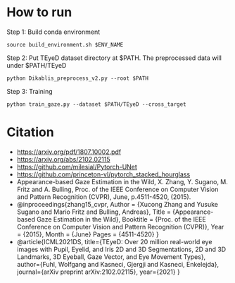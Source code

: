 # How to run
Step 1: Build conda environment

    source build_environment.sh $ENV_NAME

Step 2: Put TEyeD dataset directory at $PATH. The preprocessed data will under $PATH/TEyeD

    python Dikablis_preprocess_v2.py --root $PATH

Step 3: Training

    python train_gaze.py --dataset $PATH/TEyeD --cross_target

# Citation
* https://arxiv.org/pdf/1807.10002.pdf
* https://arxiv.org/abs/2102.02115
* https://github.com/milesial/Pytorch-UNet
* https://github.com/princeton-vl/pytorch_stacked_hourglass
* Appearance-based Gaze Estimation in the Wild, X. Zhang, Y. Sugano, M. Fritz and A. Bulling, Proc. of the IEEE Conference on Computer Vision and Pattern Recognition (CVPR), June, p.4511-4520, (2015). 
* @inproceedings{zhang15_cvpr,
  Author = {Xucong Zhang and Yusuke Sugano and Mario Fritz and Bulling, Andreas},
  Title = {Appearance-based Gaze Estimation in the Wild},
  Booktitle = {Proc. of the IEEE Conference on Computer Vision and Pattern Recognition (CVPR)},
  Year = {2015},
  Month = {June}
  Pages = {4511-4520} }
* @article{ICML2021DS,
  title={TEyeD: Over 20 million real-world eye images with Pupil, Eyelid, and Iris 2D and 3D Segmentations, 2D and 3D Landmarks, 3D Eyeball, Gaze Vector, and Eye Movement Types},
  author={Fuhl, Wolfgang and Kasneci, Gjergji and Kasneci, Enkelejda},
  journal={arXiv preprint arXiv:2102.02115},
  year={2021}
  }
